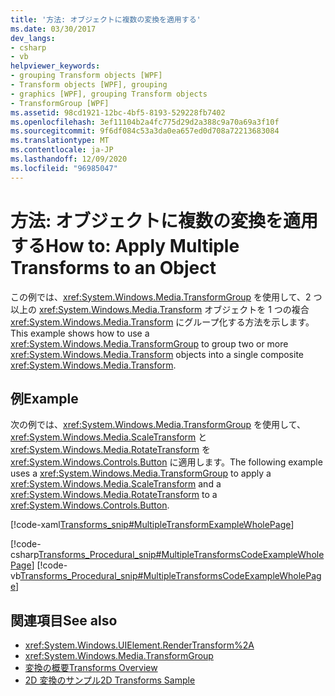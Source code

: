 ```yaml
---
title: '方法: オブジェクトに複数の変換を適用する'
ms.date: 03/30/2017
dev_langs:
- csharp
- vb
helpviewer_keywords:
- grouping Transform objects [WPF]
- Transform objects [WPF], grouping
- graphics [WPF], grouping Transform objects
- TransformGroup [WPF]
ms.assetid: 98cd1921-12bc-4bf5-8193-529228fb7402
ms.openlocfilehash: 3ef11104b2a4fc775d29d2a388c9a70a69a3f10f
ms.sourcegitcommit: 9f6df084c53a3da0ea657ed0d708a72213683084
ms.translationtype: MT
ms.contentlocale: ja-JP
ms.lasthandoff: 12/09/2020
ms.locfileid: "96985047"
---
```

# <a name="how-to-apply-multiple-transforms-to-an-object"></a><span data-ttu-id="95eaf-102">方法: オブジェクトに複数の変換を適用する</span><span class="sxs-lookup"><span data-stu-id="95eaf-102">How to: Apply Multiple Transforms to an Object</span></span>
<span data-ttu-id="95eaf-103">この例では、<xref:System.Windows.Media.TransformGroup> を使用して、2 つ以上の <xref:System.Windows.Media.Transform> オブジェクトを 1 つの複合 <xref:System.Windows.Media.Transform> にグループ化する方法を示します。</span><span class="sxs-lookup"><span data-stu-id="95eaf-103">This example shows how to use a <xref:System.Windows.Media.TransformGroup> to group two or more <xref:System.Windows.Media.Transform> objects into a single composite <xref:System.Windows.Media.Transform>.</span></span>  
  
## <a name="example"></a><span data-ttu-id="95eaf-104">例</span><span class="sxs-lookup"><span data-stu-id="95eaf-104">Example</span></span>  
 <span data-ttu-id="95eaf-105">次の例では、<xref:System.Windows.Media.TransformGroup> を使用して、<xref:System.Windows.Media.ScaleTransform> と <xref:System.Windows.Media.RotateTransform> を <xref:System.Windows.Controls.Button> に適用します。</span><span class="sxs-lookup"><span data-stu-id="95eaf-105">The following example uses a <xref:System.Windows.Media.TransformGroup> to apply a <xref:System.Windows.Media.ScaleTransform> and a <xref:System.Windows.Media.RotateTransform> to a <xref:System.Windows.Controls.Button>.</span></span>  
  
 [!code-xaml[Transforms_snip#MultipleTransformExampleWholePage](~/samples/snippets/csharp/VS_Snippets_Wpf/Transforms_snip/CS/MultipleTransformExample.xaml#multipletransformexamplewholepage)]  
  
 [!code-csharp[Transforms_Procedural_snip#MultipleTransformsCodeExampleWholePage](~/samples/snippets/csharp/VS_Snippets_Wpf/Transforms_Procedural_snip/CSharp/MultipleTransformsExample.cs#multipletransformscodeexamplewholepage)]
 [!code-vb[Transforms_Procedural_snip#MultipleTransformsCodeExampleWholePage](~/samples/snippets/visualbasic/VS_Snippets_Wpf/Transforms_Procedural_snip/VisualBasic/MultipleTransformsExample.vb#multipletransformscodeexamplewholepage)]  
  
## <a name="see-also"></a><span data-ttu-id="95eaf-106">関連項目</span><span class="sxs-lookup"><span data-stu-id="95eaf-106">See also</span></span>

- <xref:System.Windows.UIElement.RenderTransform%2A>
- <xref:System.Windows.Media.TransformGroup>
- [<span data-ttu-id="95eaf-107">変換の概要</span><span class="sxs-lookup"><span data-stu-id="95eaf-107">Transforms Overview</span></span>](transforms-overview.md)
- [<span data-ttu-id="95eaf-108">2D 変換のサンプル</span><span class="sxs-lookup"><span data-stu-id="95eaf-108">2D Transforms Sample</span></span>](https://github.com/Microsoft/WPF-Samples/tree/master/Graphics/2DTransforms)
